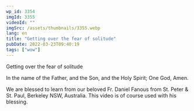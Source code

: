 ```yaml
---
wp_id: 3354
imgId: 3355
videoId: ""
imgSrc: /assets/thumbnails/3355.webp
lang: en
title: "Getting over the fear of solitude"
pubDate: 2022-03-23T09:40:19
tags: ["wow"]
---
```


<!-- page: 6 -->

<p>Getting over the fear of solitude</p>
<p>In the name of the Father, and the Son, and the Holy Spirit; One God, Amen. </p>
<p>We are blessed to learn from our beloved Fr. Daniel Fanous from St. Peter & St. Paul, Berkeley NSW, Australia. This video is of course used with his blessing.</p>
